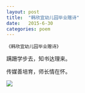 ```yaml
---
layout: post
title:  "韩欣宜幼儿园毕业赠诗"
date:   2015-6-30
categories: poem
---
```

`《韩欣宜幼儿园毕业赠诗》`

蹒跚学步去，知书达理来。

传媒善培育，师长情在怀。

<!--more-->

![]({{site.url}}/Images/8.png)

<script>
  (function(i,s,o,g,r,a,m){i['GoogleAnalyticsObject']=r;i[r]=i[r]||function(){
  (i[r].q=i[r].q||[]).push(arguments)},i[r].l=1*new Date();a=s.createElement(o),
  m=s.getElementsByTagName(o)[0];a.async=1;a.src=g;m.parentNode.insertBefore(a,m)
  })(window,document,'script','https://www.google-analytics.com/analytics.js','ga');

  ga('create', 'UA-85986843-1', 'auto');
  ga('send', 'pageview');

</script>